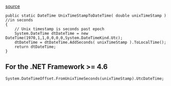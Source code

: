 [source](https://stackoverflow.com/questions/249760/how-can-i-convert-a-unix-timestamp-to-datetime-and-vice-versa)

    public static DateTime UnixTimeStampToDateTime( double unixTimeStamp ) //in seconds
    {
        // Unix timestamp is seconds past epoch
        System.DateTime dtDateTime = new DateTime(1970,1,1,0,0,0,0,System.DateTimeKind.Utc);
        dtDateTime = dtDateTime.AddSeconds( unixTimeStamp ).ToLocalTime();
        return dtDateTime;
    }

## For the .NET Framework >= 4.6
    System.DateTimeOffset.FromUnixTimeSeconds(unixTimeStamp).UtcDateTime;

